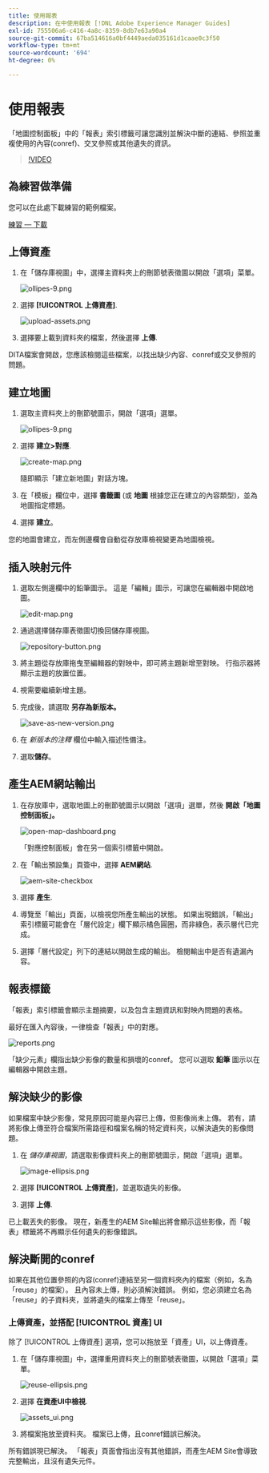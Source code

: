 ```yaml
---
title: 使用報表
description: 在中使用報表 [!DNL Adobe Experience Manager Guides]
exl-id: 755506a6-c416-4a8c-8359-8db7e63a90a4
source-git-commit: 67ba514616a0bf4449aeda035161d1caae0c3f50
workflow-type: tm+mt
source-wordcount: '694'
ht-degree: 0%

---
```


# 使用報表

「地圖控制面板」中的「報表」索引標籤可讓您識別並解決中斷的連結、參照並重複使用的內容(conref)、交叉參照或其他遺失的資訊。

>[!VIDEO](https://video.tv.adobe.com/v/339039?quality=12&learn=on)

## 為練習做準備

您可以在此處下載練習的範例檔案。

[練習 — 下載](assets/exercises/working-with-reports.zip)

## 上傳資產

1. 在「儲存庫視圖」中，選擇主資料夾上的刪節號表徵圖以開啟「選項」菜單。

   ![ollipes-9.png](images/ellipses-9.png)

1. 選擇 **[!UICONTROL 上傳資產]**.

   ![upload-assets.png](images/upload-assets.png)

1. 選擇要上載到資料夾的檔案，然後選擇 **上傳**.

DITA檔案會開啟，您應該檢閱這些檔案，以找出缺少內容、conref或交叉參照的問題。

## 建立地圖

1. 選取主資料夾上的刪節號圖示，開啟「選項」選單。

   ![ollipes-9.png](images/ellipses-9.png)

1. 選擇 **建立>對應**.

   ![create-map.png](images/create-map.png)

   隨即顯示「建立新地圖」對話方塊。

1. 在「模板」欄位中，選擇 **書籤圖** (或 **地圖** 根據您正在建立的內容類型)，並為地圖指定標題。

1. 選擇 **建立**。

您的地圖會建立，而左側邊欄會自動從存放庫檢視變更為地圖檢視。

## 插入映射元件

1. 選取左側邊欄中的鉛筆圖示。
這是「編輯」圖示，可讓您在編輯器中開啟地圖。

   ![edit-map.png](images/edit-map.png)

1. 通過選擇儲存庫表徵圖切換回儲存庫視圖。

   ![repository-button.png](images/repository-button.png)

1. 將主題從存放庫拖曳至編輯器的對映中，即可將主題新增至對映。
行指示器將顯示主題的放置位置。

1. 視需要繼續新增主題。

1. 完成後，請選取 **另存為新版本。**

   ![save-as-new-version.png](images/save-as-new-version.png)

1. 在 *新版本的注釋* 欄位中輸入描述性備注。

1. 選取&#x200B;**儲存**。

## 產生AEM網站輸出

1. 在存放庫中，選取地圖上的刪節號圖示以開啟「選項」選單，然後 **開啟「地圖控制面板」。**

   ![open-map-dashboard.png](images/open-map-dashboard.png)

   「對應控制面板」會在另一個索引標籤中開啟。
1. 在「輸出預設集」頁簽中，選擇 **AEM網站**.

   ![aem-site-checkbox](images/aem-site-checkbox.png)

1. 選擇 **產生**.

1. 導覽至「輸出」頁面，以檢視您所產生輸出的狀態。
如果出現錯誤，「輸出」索引標籤可能會在「層代設定」欄下顯示橘色圓圈，而非綠色，表示層代已完成。

1. 選擇「層代設定」列下的連結以開啟生成的輸出。
檢閱輸出中是否有遺漏內容。

## 報表標籤

「報表」索引標籤會顯示主題摘要，以及包含主題資訊和對映內問題的表格。

最好在匯入內容後，一律檢查「報表」中的對應。

![reports.png](images/reports.png)

「缺少元素」欄指出缺少影像的數量和損壞的conref。 您可以選取 **鉛筆** 圖示以在編輯器中開啟主題。

## 解決缺少的影像

如果檔案中缺少影像，常見原因可能是內容已上傳，但影像尚未上傳。 若有，請將影像上傳至符合檔案所需路徑和檔案名稱的特定資料夾，以解決遺失的影像問題。

1. 在 *儲存庫視圖*，請選取影像資料夾上的刪節號圖示，開啟「選項」選單。

   ![image-ellipsis.png](images/image-ellipsis.png)

1. 選擇 **[!UICONTROL 上傳資產]**，並選取遺失的影像。

1. 選擇 **上傳**.

已上載丟失的影像。 現在，新產生的AEM Site輸出將會顯示這些影像，而「報表」標籤將不再顯示任何遺失的影像錯誤。

## 解決斷開的conref

如果在其他位置參照的內容(conref)連結至另一個資料夾內的檔案（例如，名為「reuse」的檔案）。 且內容未上傳，則必須解決錯誤。 例如，您必須建立名為「reuse」的子資料夾，並將遺失的檔案上傳至「reuse」。

### 上傳資產，並搭配 [!UICONTROL 資產] UI

除了 [!UICONTROL 上傳資產] 選項，您可以拖放至「資產」UI，以上傳資產。

1. 在「儲存庫視圖」中，選擇重用資料夾上的刪節號表徵圖，以開啟「選項」菜單。

   ![reuse-ellipsis.png](images/reuse-ellipsis.png)

1. 選擇 **在資產UI中檢視**.

   ![assets_ui.png](images/assets_ui.png)

1. 將檔案拖放至資料夾。
檔案已上傳，且conref錯誤已解決。

所有錯誤現已解決。 「報表」頁面會指出沒有其他錯誤，而產生AEM Site會導致完整輸出，且沒有遺失元件。
